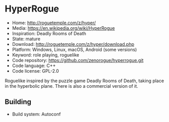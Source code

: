 # HyperRogue

- Home: http://roguetemple.com/z/hyper/
- Media: https://en.wikipedia.org/wiki/HyperRogue
- Inspiration: Deadly Rooms of Death
- State: mature
- Download: http://roguetemple.com/z/hyper/download.php
- Platform: Windows, Linux, macOS, Android (some versions)
- Keyword: role playing, roguelike
- Code repository: https://github.com/zenorogue/hyperrogue.git
- Code language: C++
- Code license: GPL-2.0

Roguelike inspired by the puzzle game Deadly Rooms of Death, taking place in the hyperbolic plane.
There is also a commercial version of it.

## Building

- Build system: Autoconf
